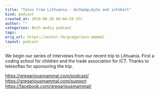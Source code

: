 ```yaml
---
title: "Tales from Lithuania - bit&amp;byte and infobalt"
kind: podcast
created_at: 2018-06-28 06:04:20 UTC
author: ""
categories: Both media podcast
tags: 
orig_url: https://anchor.fm/gregarious-mammal
layout: podcast
---
```

We begin our series of interviews from our recent trip to Lithuania. First a coding school for children and the trade association for ICT. Thanks to telesoftas for sponsoring the trip.

https://gregariousmammal.com/podcast/
https://gregariousmammal.com/support
https://facebook.com/gregariousmammal/